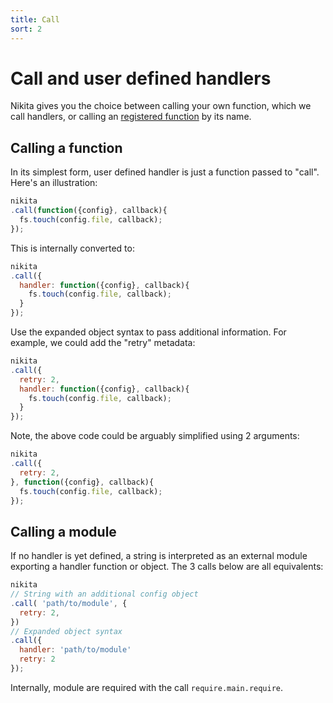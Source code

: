 ```yaml
---
title: Call
sort: 2
---
```


# Call and user defined handlers

Nikita gives you the choice between calling your own function, which we call handlers, or calling an [registered function][registered] by its name.

## Calling a function

In its simplest form, user defined handler is just a function passed to "call". Here's an illustration:

```js
nikita
.call(function({config}, callback){
  fs.touch(config.file, callback);
});
```

This is internally converted to:

```js
nikita
.call({
  handler: function({config}, callback){
    fs.touch(config.file, callback);
  }
});
```

Use the expanded object syntax to pass additional information. For example, we could add the "retry" metadata:

```js
nikita
.call({
  retry: 2,
  handler: function({config}, callback){
    fs.touch(config.file, callback);
  }
});
```

Note, the above code could be arguably simplified using 2 arguments:

```js
nikita
.call({
  retry: 2,
}, function({config}, callback){
  fs.touch(config.file, callback);
});
```

## Calling a module

If no handler is yet defined, a string is interpreted as an external module exporting a handler function or object. The 3 calls below are all equivalents:

```js
nikita
// String with an additional config object
.call( 'path/to/module', {
  retry: 2,
})
// Expanded object syntax
.call({
  handler: 'path/to/module'
  retry: 2
});
```

Internally, module are required with the call `require.main.require`.

[registered]: ./registered_handlers
